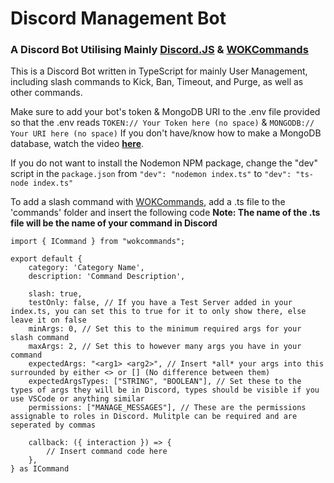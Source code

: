 # Discord Management Bot
### A Discord Bot Utilising Mainly [Discord.JS](https://github.com/DiscordJS/Discord.JS) & [WOKCommands](https://github.com/AlexzanderFlores/WOKCommands)

This is a Discord Bot written in TypeScript for mainly User Management, including slash commands to Kick, Ban, Timeout, and Purge, as well as other commands.

Make sure to add your bot's token & MongoDB URI to the .env file provided so that the .env reads `TOKEN:// Your Token here (no space)` & `MONGODB:// Your URI here (no space)`
If you don't have/know how to make a MongoDB database, watch the video [__here__](https://www.youtube.com/watch?v=a3Gz_7KEJkQ).

If you do not want to install the Nodemon NPM package, change the "dev" script in the `package.json` from `"dev": "nodemon index.ts"` to `"dev": "ts-node index.ts"`

To add a slash command with [WOKCommands](https://github.com/AlexzanderFlores/WOKCommands), add a .ts file to the 'commands' folder and insert the following code
**Note: The name of the .ts file will be the name of your command in Discord**
```
import { ICommand } from "wokcommands";

export default {
    category: 'Category Name',
    description: 'Command Description',

    slash: true,
    testOnly: false, // If you have a Test Server added in your index.ts, you can set this to true for it to only show there, else leave it on false
    minArgs: 0, // Set this to the minimum required args for your slash command
    maxArgs: 2, // Set this to however many args you have in your command
    expectedArgs: "<arg1> <arg2>", // Insert *all* your args into this surrounded by either <> or [] (No difference between them)
    expectedArgsTypes: ["STRING", "BOOLEAN"], // Set these to the types of args they will be in Discord, types should be visible if you use VSCode or anything similar
    permissions: ["MANAGE_MESSAGES"], // These are the permissions assignable to roles in Discord. Mulitple can be required and are seperated by commas

    callback: ({ interaction }) => {
        // Insert command code here
    },
} as ICommand
```

